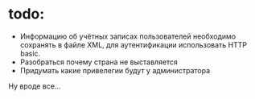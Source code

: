 # todo:
- Информацию об учётных записах пользователей необходимо сохранять в файле XML, для аутентификации использовать HTTP basic.
- Разобраться почему страна не выставляется
- Придумать какие привелегии будут у администратора

Ну вроде все...

  

